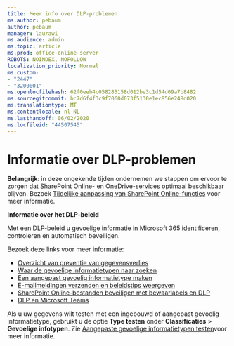```yaml
---
title: Meer info over DLP-problemen
ms.author: pebaum
author: pebaum
manager: laurawi
ms.audience: admin
ms.topic: article
ms.prod: office-online-server
ROBOTS: NOINDEX, NOFOLLOW
localization_priority: Normal
ms.custom:
- "2447"
- "3200001"
ms.openlocfilehash: 62f0eeb4c058285158d012be3c1d54d09a7b8482
ms.sourcegitcommit: bc7d6f4f3c9f7060d073f5130e1ec856e248d020
ms.translationtype: MT
ms.contentlocale: nl-NL
ms.lasthandoff: 06/02/2020
ms.locfileid: "44507545"
---
```

# <a name="information-about-dlp-issues"></a>Informatie over DLP-problemen

**Belangrijk**: in deze ongekende tijden ondernemen we stappen om ervoor te zorgen dat SharePoint Online- en OneDrive-services optimaal beschikbaar blijven. Bezoek [Tijdelijke aanpassing van SharePoint Online-functies](https://aka.ms/ODSPAdjustments) voor meer informatie.

**Informatie over het DLP-beleid**

Met een DLP-beleid u gevoelige informatie in Microsoft 365 identificeren, controleren en automatisch beveiligen.

Bezoek deze links voor meer informatie:

- [Overzicht van preventie van gegevensverlies](https://docs.microsoft.com/microsoft-365/compliance/data-loss-prevention-policies)
- [Waar de gevoelige informatietypen naar zoeken](https://docs.microsoft.com/microsoft-365/compliance/sensitive-information-type-entity-definitions)
- [Een aangepast gevoelig informatietype maken](https://docs.microsoft.com/microsoft-365/compliance/create-a-custom-sensitive-information-type)
- [E-mailmeldingen verzenden en beleidstips weergeven](https://docs.microsoft.com/microsoft-365/compliance/use-notifications-and-policy-tips)
- [SharePoint Online-bestanden beveiligen met bewaarlabels en DLP](https://docs.microsoft.com/microsoft-365/compliance/protect-sharepoint-online-files-with-office-365-labels-and-dlp)
- [DLP en Microsoft Teams](https://docs.microsoft.com/microsoft-365/compliance/dlp-microsoft-teams)

Als u uw gegevens wilt testen met een ingebouwd of aangepast gevoelig informatietype, gebruikt u de optie **Type testen** onder **Classificaties**  >  **Gevoelige infotypen**. Zie [Aangepaste gevoelige informatietypen testen](https://docs.microsoft.com/microsoft-365/compliance/create-a-custom-sensitive-information-type#create-custom-sensitive-information-types-in-the-security--compliance-center)voor meer informatie.
